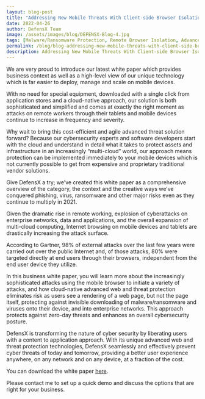```yaml
---
layout: blog-post
title: "Addressing New Mobile Threats With Client-side Browser Isolation Solutions"
date: 2022-04-26
author: DefensX Team
image: /assets/images/blog/DEFENSX-Blog-4.jpg
tags: [Malware/Ransomware Protection, Remote Browser Isolation, Advanced URL Protection, File Isolation, SaaS Access Protection]
permalink: /blog/blog-addressing-new-mobile-threats-with-client-side-browser-isolation-solutions/
description: Addressing New Mobile Threats With Client-side Browser Isolation Solutions
---
```


 
 

 
 
<p>We are very proud to introduce our latest white paper which provides business context as well as a high-level view of our unique technology which is far easier to deploy, manage and scale on mobile devices.</p>
<p>With no need for special equipment, downloaded with a single click from application stores and a cloud-native approach, our solution is both sophisticated and simplified and comes at exactly the right moment as attacks on remote workers through their tablets and mobile devices continue to increase in frequency and severity.</p>
<p>Why wait to bring this cost-efficient and agile advanced threat solution forward? Because our cybersecurity experts and software developers start with the cloud and understand in detail what it takes to protect assets and infrastructure in an increasingly “multi-cloud” world, our approach means protection can be implemented immediately to your mobile devices which is not currently possible to get from expensive and proprietary traditional vendor solutions.</p>
<p>Give DefensX a try; we’ve created this white paper as a comprehensive overview of the category, the context and the creative ways we’ve conquered phishing, virus, ransomware and other major risks even as they continue to multiply in 2021.</p>
<p>Given the dramatic rise in remote working, explosion of cyberattacks on enterprise networks, data and applications, and the overall expansion of multi-cloud computing, Internet browsing on mobile devices and tablets are drastically increasing the attack surface.</p>
<p>According to Gartner, 98% of external attacks over the last few years were carried out over the public Internet and, of those attacks, 80% were targeted directly at end users through their browsers, independent from the end user device they utilize.</p>
<p>In this business white paper, you will learn more about the increasingly sophisticated attacks using the mobile browser to initiate a variety of attacks, and how cloud-native advanced web and threat protection eliminates risk as users see a rendering of a web page, but not the page itself, protecting against invisible downloading of malware/ransomware and viruses onto their device, and into enterprise networks. This approach protects against zero-day threats and enhances an overall cybersecurity posture.</p>
<p>DefensX is transforming the nature of cyber security by liberating users with a content to application approach. With its unique advanced web and threat protection technologies, DefensX seamlessly and effectively prevent cyber threats of today and tomorrow, providing a better user experience anywhere, on any network and on any device, at a fraction of the cost.</p>
<p>You can download the white paper&nbsp;<a href="https://www.defensx.com/resources/">here</a>.</p>
<p>Please contact me to set up a quick demo and discuss the options that are right for your business.</p>
 